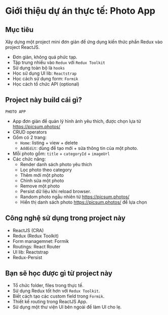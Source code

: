# Giới thiệu dự án thực tế: Photo App

## Mục tiêu

Xây dựng một project mini đơn giản để ứng dụng kiến thức phần Redux vào project ReactJS.

- Đơn giản, không quá phức tạp.
- Tập trung nhiều vào `Redux` với `Redux Toolkit`
- Sử dụng toàn bộ là `hooks`
- Học sử dụng UI lib: `Reactstrap`
- Học cách sử dụng form: `Formik`
- Học cách tổ chức API (optional)

## Project này build cái gì?

`PHOTO APP`

- App đơn giản để quản lý hình ảnh yêu thích, được chọn lựa từ https://picsum.photos/
- CRUD operators 
- Gồm có 2 trang:
  - `Home`: listing + view + delete
  - `AddEdit`: dùng để tạo mới + sửa thông tin của một photo.
- Mỗi photo gồm: `title` + `categoryId` + `imageUrl`
- Các chức năng:
  - Render danh sách photo yêu thích
  - Lọc photo theo category
  - Thêm mới một photo 
  - Chỉnh sửa một photo 
  - Remove một photo
  - Persist dữ liệu khi reload browser.
  - Random photo ngẫu nhiên từ https://picsum.photos/
  - Hiển thị danh sách photo https://picsum.photos/ để lựa chọn

## Công nghệ sử dụng trong project này

- ReactJS (CRA)
- Redux (Redux Toolkit)
- Form managemnet: Formik
- Routings: React Router
- UI lib: Reactstrap
- Redux-Persist


## Bạn sẽ học được gì từ project này

- Tổ chức folder, files trong thực tế. 
- Sử dụng Redux tốt hơn với `Redux Toolkit`.
- Biết cách tạo các custom field trong `Formik`.
- Thiết kế routing trong ReactJS App.
- Sử dụng một thư viện UI bên ngoài để làm UI cho lẹ.